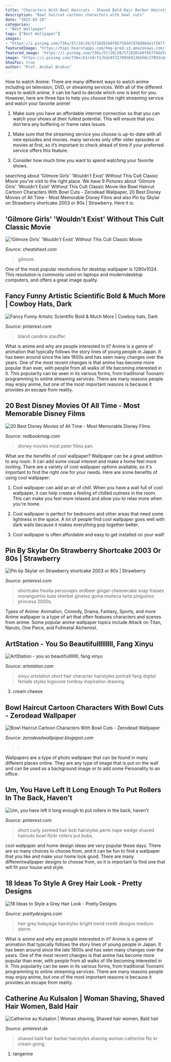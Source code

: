 ```yaml
---
title: "Characters With Bowl Haircuts - Shaved Bald Hair Barber Hairstyles Shaving Woman Catherine Flic Kr Cream Going"
description: "Bowl haircut cartoon characters with bowl cuts"
date: "2022-02-20"
categories:
- "Best Wallpaper"
tags: ["Best Wallpaper"]
images:
- "https://i.pinimg.com/736x/57/10/20/5710201b0f85778dd7d70d0b4e1f287f.jpg"
featuredImage: "https://hips.hearstapps.com/hmg-prod.s3.amazonaws.com/images/peter-1532612280.png?crop=1xw:1xh;center,top&amp;resize=480:*"
featured_image: "https://i.pinimg.com/736x/57/10/20/5710201b0f85778dd7d70d0b4e1f287f.jpg"
image: "https://i.pinimg.com/736x/b3/e9/f2/b3e9f2170956913bb50c37093cb4b233.jpg"
ShowToc: true
author: "Prof. Anibal Brakus"
---
```



How to watch Anime: There are many different ways to watch anime including on television, DVD, or streaming services.
With all of the different ways to watch anime, it can be hard to decide which one is best for you. However, here are three tips to help you choose the right streaming service and watch your favorite anime!
1. Make sure you have an affordable internet connection so that you can watch your shows at their fullest potential. This will ensure that you don’tera any buffering or frame rates issues.

2. Make sure that the streaming service you choose is up-to-date with all new episodes and movies. many services only offer older episodes or movies at first, so it’s important to check ahead of time if your preferred service offers this feature.

3. Consider how much time you want to spend watching your favorite shows.

	

		
searching about &#039;Gilmore Girls&#039; &#039;Wouldn&#039;t Exist&#039; Without This Cult Classic Movie you've visit to the right place. We have 9 Pictures about &#039;Gilmore Girls&#039; &#039;Wouldn&#039;t Exist&#039; Without This Cult Classic Movie like Bowl Haircut Cartoon Characters With Bowl Cuts - Zerodead Wallpaper, 20 Best Disney Movies of All Time - Most Memorable Disney Films and also Pin by Skylar on Strawberry shortcake 2003 or 80s | Strawberry. Here it is:
		
    
## &#039;Gilmore Girls&#039; &#039;Wouldn&#039;t Exist&#039; Without This Cult Classic Movie

<img loading=lazy src="https://www.cheatsheet.com/wp-content/uploads/2020/10/Gilmore-Girls-cast.jpg" onerror="this.onerror=null;this.src='https://tse3.mm.bing.net/th?id=OIP.Otl0CbkEIi9kmKRvyuFHNAHaKT&amp;pid=15.1';" alt="&#039;Gilmore Girls&#039; &#039;Wouldn&#039;t Exist&#039; Without This Cult Classic Movie">

_Source: cheatsheet.com_

>gilmore. 

	

One of the most popular resolutions for desktop wallpaper is 1280x1024. This resolution is commonly used on laptops and moderndesktop computers, and offers a great image quality.

    
## Fancy Funny Artistic Scientific Bold &amp; Much More | Cowboy Hats, Dark

<img loading=lazy src="https://i.pinimg.com/736x/3c/11/e5/3c11e5801d49c1ab5a91d81112638529.jpg" onerror="this.onerror=null;this.src='https://tse1.mm.bing.net/th?id=OIP.AMIS4Tf53tf86fG3iytY9AHaLH&amp;pid=15.1';" alt="Fancy Funny Artistic Scientific Bold &amp; Much More | Cowboy hats, Dark">

_Source: pinterest.com_

>bland candice stauffer. 

	

What is anime and why are people interested in it?
Anime is a genre of animation that typically follows the story lines of young people in Japan. It has been around since the late 1800s and has seen many changes over the years. One of the most recent changes is that anime has become more popular than ever, with people from all walks of life becoming interested in it. This popularity can be seen in its various forms, from traditional Toonami programming to online streaming services. There are many reasons people may enjoy anime, but one of the most important reasons is because it provides an escape from reality.

    
## 20 Best Disney Movies Of All Time - Most Memorable Disney Films

<img loading=lazy src="https://hips.hearstapps.com/hmg-prod.s3.amazonaws.com/images/peter-1532612280.png?crop=1xw:1xh;center,top&amp;resize=480:*" onerror="this.onerror=null;this.src='https://tse1.mm.bing.net/th?id=OIP.9jqQrKjaUyNw22LEcWH5nAHaLH&amp;pid=15.1';" alt="20 Best Disney Movies of All Time - Most Memorable Disney Films">

_Source: redbookmag.com_

>disney movies most peter films pan. 

	

What are the benefits of cool wallpaper?
Wallpaper can be a great addition to any room. It can add some visual interest and make a home feel more inviting. There are a variety of cool wallpaper options available, so it's important to find the right one for your needs. Here are some benefits of using cool wallpaper: 
1. Cool wallpaper can add an air of chill. When you have a wall full of cool wallpaper, it can help create a feeling of chilled outness in the room. This can make you feel more relaxed and allow you to relax more when you're home. 

2. Cool wallpaper is perfect for bedrooms and other areas that need some lightness in the space. A lot of people find cool wallpaper goes well with dark walls because it makes everything pop together better. 

3. Cool wallpaper is often affordable and easy to get installed on your wall!

    
## Pin By Skylar On Strawberry Shortcake 2003 Or 80s | Strawberry

<img loading=lazy src="https://i.pinimg.com/736x/57/10/20/5710201b0f85778dd7d70d0b4e1f287f.jpg" onerror="this.onerror=null;this.src='https://tse4.mm.bing.net/th?id=OIP.CCWYLJVECNrlkwEmCYV-iQAAAA&amp;pid=15.1';" alt="Pin by Skylar on Strawberry shortcake 2003 or 80s | Strawberry">

_Source: pinterest.com_

>shortcake fresita personajes erdbeer ginger cheesecake snap fraises moranguinho kute sherbet ginetes goma muñeca tarta pinguinos princesa 2000s. 

	

Types of Anime: Animation, Comedy, Drama, Fantasy, Sports, and more
Anime wallpaper is a type of art that often features characters and scenes from anime. Some popular anime wallpaper topics include Attack on Titan, Naruto, One Piece, and Fullmetal Alchemist.

    
## ArtStation - You So Beautifulllllllll, Fang Xinyu

<img loading=lazy src="https://cdna.artstation.com/p/assets/images/images/000/961/240/large/fang-xinyu-1d024fed1d009210aba64f21b1c00bf3c24b86ec167c2-fzzwkf.jpg?1443927651" onerror="this.onerror=null;this.src='https://tse1.mm.bing.net/th?id=OIP.SpFmrnJP7oSbuqWAGnk3dAHaLH&amp;pid=15.1';" alt="ArtStation - you so beautifulllllllll, fang xinyu">

_Source: artstation.com_

>xinyu artstation short hair character hairstyles portrait fang digital female styles logocore tomboy inspiration drawing. 

	

3. cream cheese 

    
## Bowl Haircut Cartoon Characters With Bowl Cuts - Zerodead Wallpaper

<img loading=lazy src="https://worldofbuzz.com/wp-content/uploads/2021/03/image-1-300x300.jpg" onerror="this.onerror=null;this.src='https://tse2.mm.bing.net/th?id=OIP._wCC76W8plU9KR4-kiIxyQAAAA&amp;pid=15.1';" alt="Bowl Haircut Cartoon Characters With Bowl Cuts - Zerodead Wallpaper">

_Source: zerodeadwallpaper.blogspot.com_

>. 

	



Wallpapers are a type of photo wallpaper that can be found in many different places online. They are any type of image that is put on the wall and can be used as a background image or to add some Personality to an office.

    
## Um, You Have Left It Long Enough To Put Rollers In The Back, Haven&#039;t

<img loading=lazy src="https://i.pinimg.com/736x/4e/aa/fd/4eaafd54e712837edcf026b61d726dac.jpg" onerror="this.onerror=null;this.src='https://tse2.mm.bing.net/th?id=OIP.jl5_Bkf1FXT3G_oyLR1OZgAAAA&amp;pid=15.1';" alt="Um, you have left it long enough to put rollers in the back, haven&#039;t">

_Source: pinterest.com_

>short curly permed hair bob hairstyles perm nape wedge shaved haircuts bowl flickr rollers put bobs. 

	

cool wallpaper and home design ideas are very popular these days. There are so many choices to choose from, and it can be fun to find a wallpaper that you like and make your home look good. There are many differentwallpaper designs to choose from, so it is important to find one that will fit your house and style.

    
## 18 Ideas To Style A Grey Hair Look - Pretty Designs

<img loading=lazy src="http://www.prettydesigns.com/wp-content/uploads/2016/03/Bright-Grey-Hair.jpg" onerror="this.onerror=null;this.src='https://tse4.mm.bing.net/th?id=OIP.5aYdkhX-dl-SAoxfejS5wAHaJw&amp;pid=15.1';" alt="18 Ideas to Style a Grey Hair Look - Pretty Designs">

_Source: prettydesigns.com_

>hair grey balayage hairstyles bright trend credit designs medium storm. 

	

What is anime and why are people interested in it?
Anime is a genre of animation that typically follows the story lines of young people in Japan. It has been around since the late 1800s and has seen many changes over the years. One of the most recent changes is that anime has become more popular than ever, with people from all walks of life becoming interested in it. This popularity can be seen in its various forms, from traditional Toonami programming to online streaming services. There are many reasons people may enjoy anime, but one of the most important reasons is because it provides an escape from reality.

    
## Catherine Au Kulsalon | Woman Shaving, Shaved Hair Women, Bald Hair

<img loading=lazy src="https://i.pinimg.com/736x/b3/e9/f2/b3e9f2170956913bb50c37093cb4b233.jpg" onerror="this.onerror=null;this.src='https://tse3.mm.bing.net/th?id=OIP.W9mvBygMq9yonzYkJ5W2AwHaLI&amp;pid=15.1';" alt="Catherine au Kulsalon | Woman shaving, Shaved hair women, Bald hair">

_Source: pinterest.de_

>shaved bald hair barber hairstyles shaving woman catherine flic kr cream going. 

	

1. tangerine 

